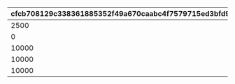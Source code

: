 |cfcb708129c338361885352f49a670caabc4f7579715ed3bfd9ef3958d066246|3c292a2938a22da423405953b55f69ef35953ba8275d7c4d6093fa334eed6011|6fe5994d85b1f1d5bcb9bc2e1b0e330e14ac806112dedbeb19963a8647870c99|428146a4a0e64a3b30e0858282d423d5fb7ddc3b0fcc27b5e0e913b9b8a341f0|d784665fa4df037ea6a782247e818ea4b71b64aeb14d2663f1228a3b0d8ab7b4|ce501c43a3b68386a854452ae1e6bd3cb5d5cccdcdf69fd15a62de41ef39f760|
| --- | --- | --- | --- | --- | --- |
|2500|5000|0|1000|1|500|
|0|0|0|0|8000|0|
|10000|30000|0|1000|8010|500|
|10000|40000|0|1000|8020|500|
|10000|20000|0|1000|8030|500|